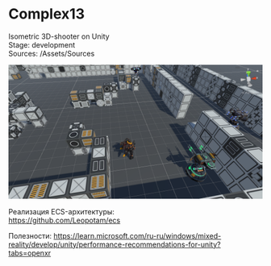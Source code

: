 # Complex13
Isometric 3D-shooter on Unity    
Stage: development      
Sources: /Assets/Sources  

![prototype_screen](https://github.com/Tessecrack/Complex13/blob/master/Assets/Screenshots/TestLocation.png)
  
Реализация ECS-архитектуры:  
https://github.com/Leopotam/ecs

Полезности:
https://learn.microsoft.com/ru-ru/windows/mixed-reality/develop/unity/performance-recommendations-for-unity?tabs=openxr
